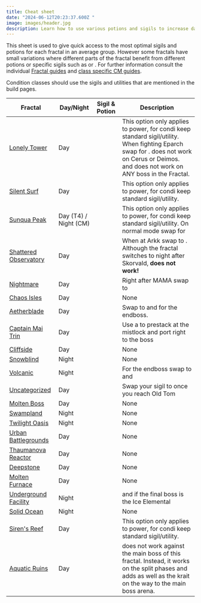 ```yaml
---
title: Cheat sheet
date: "2024-06-12T20:23:37.600Z "
image: images/header.jpg
description: Learn how to use various potions and sigils to increase damage output.
---
```


This sheet is used to give quick access to the most optimal sigils and potions for each fractal in an average group. However some fractals have small variations where different parts of the fractal benefit from different potions or specific sigils such as <Item id="84505"/> or <Item id="72872"/>. For further information consult the individual [Fractal guides](/fractals) and [class specific CM guides](/guides/cm-profession-guides). 

<Warning>
Condition classes should use the sigils and utilities that are mentioned in the build pages.
</Warning> 

| Fractal                                                  | Day/Night                 | Sigil & Potion                                                                                                                      | Description                                                                                                                                                                    |
|----------------------------------------------------------|---------------------------|-------------------------------------------------------------------------------------------------------------------------------------|--------------------------------------------------------------------------------------------------------------------------------------------------------------------------------|
| [Lonely Tower](/fractals/sunqua-peak)                     | Day | <Item id="24868" size="large" disableText/> <Item id="24615" size="large" disableText/> <Item id="9443" size="large" disableText/>  | This option only applies to power, for condi keep standard sigil/utility. When fighting Eparch swap <Item id="24615"/> for <Item id="24664"/>. <Item id="24664"/> does not work on Cerus or Deimos. and <Item id="8886"/> does not work on ANY boss in the Fractal.                                        |
| [Silent Surf](/fractals/sunqua-peak)                     | Day | <Item id="24868" size="large" disableText/> <Item id="24615" size="large" disableText/> <Item id="9443" size="large" disableText/>  | This option only applies to power, for condi keep standard sigil/utility.                                       |
| [Sunqua Peak](/fractals/sunqua-peak)                     | Day (T4) / Night (CM) | <Item id="36053" size="large" disableText/> <Item id="24615" size="large" disableText/> <Item id="9443" size="large" disableText/>  | This option only applies to power, for condi keep standard sigil/utility. On normal mode swap <Item id="36053"/> for <Item id="24868"/>                                        |
| [Shattered Observatory](/fractals/shattered-observatory) | Day                       | <Item id="24615" size="large" disableText/> <Item id="24868" size="large" disableText/> <Item id="9443" size="large" disableText/>  | When at Arkk swap to <Item id="50082"/>. Although the fractal switches to night after Skorvald, <Item id="36053"/> **does not work!**                                          |
| [Nightmare](/fractals/nightmare)                         | Day                       | <Item id="24615" size="large" disableText/> <Item id="24868" size="large" disableText/> <Item id="50082" size="large" disableText/> | Right after MAMA swap to <Item id="24658"/>                                                                                                                                    |
| [Chaos Isles](/fractals/chaos-isles)                     | Day                       | <Item id="24615" size="large" disableText/> <Item id="24868" size="large" disableText/> <Item id="9443" size="large" disableText/>  | None                                                                                                                                                                           |
| [Aetherblade](/fractals/aetherblade)                     | Day                       | <Item id="24615" size="large" disableText/> <Item id="24868" size="large" disableText/> <Item id="50082" size="large" disableText/> | Swap to <Item id="24672"/> and <Item id="8887"/> for the endboss.                                                                                                              |
| [Captain Mai Trin](/fractals/captain-mai-trin-boss)      | Day                       | <Item id="24615" size="large" disableText/> <Item id="24868" size="large" disableText/> <Item id="50082" size="large" disableText/> | Use a <Item id="78978"/> to prestack at the mistlock and port right to the boss                                                                                                |
| [Cliffside](/fractals/cliffside)                         | Day                       | <Item id="24615" size="large" disableText/> <Item id="24678" size="large" disableText/> <Item id="8881" size="large" disableText/>  | None                                                                                                                                                                           |
| [Snowblind](/fractals/snowblind)                         | Night                     | <Item id="36053" size="large" disableText/> <Item id="24667" size="large" disableText/> <Item id="8883" size="large" disableText/>  | None                                                                                                                                                                           |
| [Volcanic](/fractals/volcanic)                           | Night                     | <Item id="36053" size="large" disableText/> <Item id="24648" size="large" disableText/> <Item id="8890" size="large" disableText/>  | For the endboss swap <Item id="24648"/> to <Item id="24868"/> and <Item id="8886"/>                                                                                            |
| [Uncategorized](/fractals/uncategorized)                 | Day                       | <Item id="24615" size="large" disableText/> <Item id="24868" size="large" disableText/> <Item id="8887" size="large" disableText/>  | Swap your <Item id="24615"/> sigil to <Item id="24672"/> once you reach Old Tom                                                                                                |
| [Molten Boss](/fractals/molten-boss)                     | Day                       | <Item id="24615" size="large" disableText/> <Item id="24868" size="large" disableText/> <Item id="50082" size="large" disableText/> | None                                                                                                                                                                           |
| [Swampland](/fractals/swampland)                         | Night                     | <Item id="36053" size="large" disableText/> <Item id="24868" size="large" disableText/> <Item id="9443" size="large" disableText/>  | None                                                                                                                                                                           |
| [Twilight Oasis](/fractals/twilight-oasis)               | Night                     | <Item id="24615" size="large" disableText/> <Item id="36053" size="large" disableText/> <Item id="9443" size="large" disableText/>  | None                                                                                                                                                                           |
| [Urban Battlegrounds](/fractals/urban-battlegrounds)     | Day                       | <Item id="24615" size="large" disableText/> <Item id="24868" size="large" disableText/> <Item id="9443" size="large" disableText/>  | None                                                                                                                                                                           |
| [Thaumanova Reactor](/fractals/thaumanova-reactor)       | Day                       | <Item id="24615" size="large" disableText/> <Item id="24868" size="large" disableText/> <Item id="9443" size="large" disableText/>  | None                                                                                                                                                                           |
| [Deepstone](/fractals/deepstone)                         | Day                       | <Item id="24615" size="large" disableText/> <Item id="24868" size="large" disableText/> <Item id="9443" size="large" disableText/>  | None                                                                                                                                                                           |
| [Molten Furnace](/fractals/molten-furnace)               | Day                       | <Item id="24615" size="large" disableText/> <Item id="24868" size="large" disableText/> <Item id="50082" size="large" disableText/> | None                                                                                                                                                                           |
| [Underground Facility](/fractals/underground-facility)   | Night                     | <Item id="36053" size="large" disableText/> <Item id="24684" size="large" disableText/> <Item id="8892" size="large" disableText/>  | <Item id="24661"/> and <Item id="8885"/> if the final boss is the Ice Elemental                                                                                                |
| [Solid Ocean](/fractals/solid-ocean)                     | Night                     | <Item id="36053" size="large" disableText/> <Item id="24661" size="large" disableText/> <Item id="8885" size="large" disableText/>  | None                                                                                                                                                                           |
| [Siren's Reef](/fractals/sirens-reef)                    | Day                       | <Item id="24615" size="large" disableText/> <Item id="24868" size="large" disableText/> <Item id="9443" size="large" disableText/>  | This option only applies to power, for condi keep standard sigil/utility.                                                                                                      |
| [Aquatic Ruins](/fractals/aquatic-ruins)                 | Day                       | <Item id="24615" size="large" disableText/> <Item id="24658" size="large" disableText/> <Item id="50082" size="large" disableText/> | <Item id="24658"/> does not work against the main boss of this fractal. Instead, it works on the split phases and adds as well as the krait on the way to the main boss arena. |

